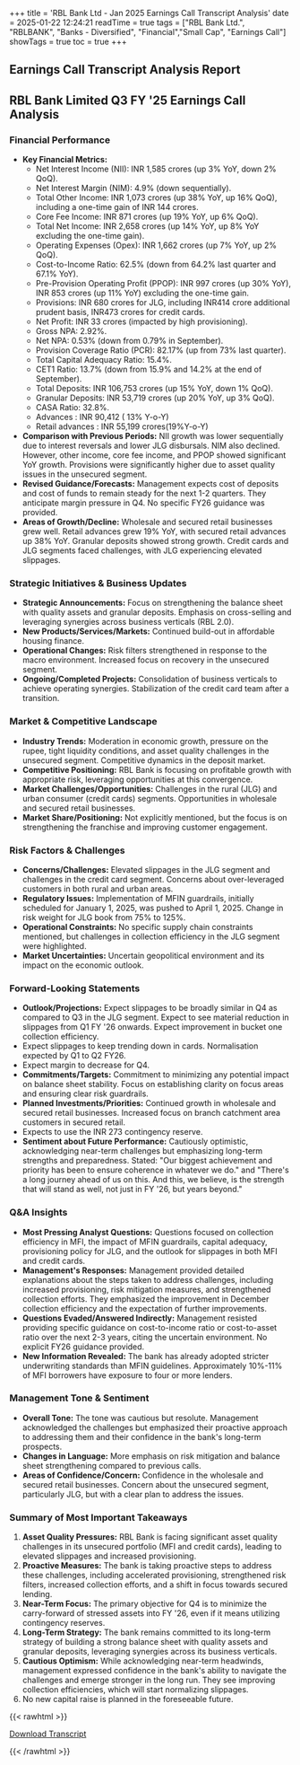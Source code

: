 +++
title = 'RBL Bank Ltd - Jan 2025 Earnings Call Transcript Analysis'
date = 2025-01-22 12:24:21
readTime = true
tags = ["RBL Bank Ltd.", "RBLBANK", "Banks - Diversified", "Financial","Small Cap", "Earnings Call"]
showTags = true
toc = true
+++



## Earnings Call Transcript Analysis Report
## RBL Bank Limited Q3 FY '25 Earnings Call Analysis

### Financial Performance

*   **Key Financial Metrics:**
    *   Net Interest Income (NII): INR 1,585 crores (up 3% YoY, down 2% QoQ).
    *   Net Interest Margin (NIM): 4.9% (down sequentially).
    *   Total Other Income: INR 1,073 crores (up 38% YoY, up 16% QoQ), including a one-time gain of INR 144 crores.
    *   Core Fee Income: INR 871 crores (up 19% YoY, up 6% QoQ).
    *   Total Net Income: INR 2,658 crores (up 14% YoY, up 8% YoY excluding the one-time gain).
    *   Operating Expenses (Opex): INR 1,662 crores (up 7% YoY, up 2% QoQ).
    *   Cost-to-Income Ratio: 62.5% (down from 64.2% last quarter and 67.1% YoY).
    *   Pre-Provision Operating Profit (PPOP): INR 997 crores (up 30% YoY), INR 853 crores (up 11% YoY) excluding the one-time gain.
    *   Provisions: INR 680 crores for JLG, including INR414 crore additional prudent basis, INR473 crores for credit cards.
    *   Net Profit: INR 33 crores (impacted by high provisioning).
    *   Gross NPA: 2.92%.
    *   Net NPA: 0.53% (down from 0.79% in September).
    *   Provision Coverage Ratio (PCR): 82.17% (up from 73% last quarter).
    *   Total Capital Adequacy Ratio: 15.4%.
    *   CET1 Ratio: 13.7% (down from 15.9% and 14.2% at the end of September).
    *   Total Deposits: INR 106,753 crores (up 15% YoY, down 1% QoQ).
    *   Granular Deposits: INR 53,719 crores (up 20% YoY, up 3% QoQ).
    *   CASA Ratio: 32.8%.
    *   Advances : INR 90,412 ( 13% Y-o-Y)
    * Retail advances : INR 55,199 crores(19%Y-o-Y)
*   **Comparison with Previous Periods:** NII growth was lower sequentially due to interest reversals and lower JLG disbursals. NIM also declined. However, other income, core fee income, and PPOP showed significant YoY growth. Provisions were significantly higher due to asset quality issues in the unsecured segment.
*   **Revised Guidance/Forecasts:** Management expects cost of deposits and cost of funds to remain steady for the next 1-2 quarters. They anticipate margin pressure in Q4. No specific FY26 guidance was provided.
*   **Areas of Growth/Decline:** Wholesale and secured retail businesses grew well. Retail advances grew 19% YoY, with secured retail advances up 38% YoY. Granular deposits showed strong growth. Credit cards and JLG segments faced challenges, with JLG experiencing elevated slippages.

### Strategic Initiatives & Business Updates

*   **Strategic Announcements:** Focus on strengthening the balance sheet with quality assets and granular deposits. Emphasis on cross-selling and leveraging synergies across business verticals (RBL 2.0).
*   **New Products/Services/Markets:** Continued build-out in affordable housing finance.
*   **Operational Changes:** Risk filters strengthened in response to the macro environment. Increased focus on recovery in the unsecured segment.
*   **Ongoing/Completed Projects:** Consolidation of business verticals to achieve operating synergies. Stabilization of the credit card team after a transition.

### Market & Competitive Landscape

*   **Industry Trends:** Moderation in economic growth, pressure on the rupee, tight liquidity conditions, and asset quality challenges in the unsecured segment. Competitive dynamics in the deposit market.
*   **Competitive Positioning:** RBL Bank is focusing on profitable growth with appropriate risk, leveraging opportunities at this convergence.
*   **Market Challenges/Opportunities:** Challenges in the rural (JLG) and urban consumer (credit cards) segments. Opportunities in wholesale and secured retail businesses.
*   **Market Share/Positioning:** Not explicitly mentioned, but the focus is on strengthening the franchise and improving customer engagement.

### Risk Factors & Challenges

*   **Concerns/Challenges:** Elevated slippages in the JLG segment and challenges in the credit card segment. Concerns about over-leveraged customers in both rural and urban areas.
*   **Regulatory Issues:** Implementation of MFIN guardrails, initially scheduled for January 1, 2025, was pushed to April 1, 2025. Change in risk weight for JLG book from 75% to 125%.
*   **Operational Constraints:** No specific supply chain constraints mentioned, but challenges in collection efficiency in the JLG segment were highlighted.
*   **Market Uncertainties:** Uncertain geopolitical environment and its impact on the economic outlook.

### Forward-Looking Statements

*   **Outlook/Projections:** Expect slippages to be broadly similar in Q4 as compared to Q3 in the JLG segment. Expect to see material reduction in slippages from Q1 FY '26 onwards. Expect improvement in bucket one collection efficiency.
*  Expect slippages to keep trending down in cards. Normalisation expected by Q1 to Q2 FY26.
*  Expect margin to decrease for Q4.
*   **Commitments/Targets:** Commitment to minimizing any potential impact on balance sheet stability. Focus on establishing clarity on focus areas and ensuring clear risk guardrails.
*   **Planned Investments/Priorities:** Continued growth in wholesale and secured retail businesses. Increased focus on branch catchment area customers in secured retail.
*    Expects to use the INR 273 contingency reserve.
*   **Sentiment about Future Performance:** Cautiously optimistic, acknowledging near-term challenges but emphasizing long-term strengths and preparedness. Stated: "Our biggest achievement and priority has been to ensure coherence in whatever we do." and "There's a long journey ahead of us on this. And this, we believe, is the strength that will stand as well, not just in FY '26, but years beyond."

### Q&A Insights

*   **Most Pressing Analyst Questions:** Questions focused on collection efficiency in MFI, the impact of MFIN guardrails, capital adequacy, provisioning policy for JLG, and the outlook for slippages in both MFI and credit cards.
*   **Management's Responses:** Management provided detailed explanations about the steps taken to address challenges, including increased provisioning, risk mitigation measures, and strengthened collection efforts. They emphasized the improvement in December collection efficiency and the expectation of further improvements.
*   **Questions Evaded/Answered Indirectly:** Management resisted providing specific guidance on cost-to-income ratio or cost-to-asset ratio over the next 2-3 years, citing the uncertain environment. No explicit FY26 guidance provided.
*   **New Information Revealed:** The bank has already adopted stricter underwriting standards than MFIN guidelines. Approximately 10%-11% of MFI borrowers have exposure to four or more lenders.

### Management Tone & Sentiment

*   **Overall Tone:** The tone was cautious but resolute. Management acknowledged the challenges but emphasized their proactive approach to addressing them and their confidence in the bank's long-term prospects.
*   **Changes in Language:** More emphasis on risk mitigation and balance sheet strengthening compared to previous calls.
*   **Areas of Confidence/Concern:** Confidence in the wholesale and secured retail businesses. Concern about the unsecured segment, particularly JLG, but with a clear plan to address the issues.

### Summary of Most Important Takeaways

1.  **Asset Quality Pressures:** RBL Bank is facing significant asset quality challenges in its unsecured portfolio (MFI and credit cards), leading to elevated slippages and increased provisioning.
2.  **Proactive Measures:** The bank is taking proactive steps to address these challenges, including accelerated provisioning, strengthened risk filters, increased collection efforts, and a shift in focus towards secured lending.
3.  **Near-Term Focus:** The primary objective for Q4 is to minimize the carry-forward of stressed assets into FY '26, even if it means utilizing contingency reserves.
4.  **Long-Term Strategy:** The bank remains committed to its long-term strategy of building a strong balance sheet with quality assets and granular deposits, leveraging synergies across its business verticals.
5.  **Cautious Optimism:** While acknowledging near-term headwinds, management expressed confidence in the bank's ability to navigate the challenges and emerge stronger in the long run. They see improving collection efficiencies, which will start normalizing slippages.
6. No new capital raise is planned in the foreseeable future.



{{< rawhtml >}}

<div class="button-container">    
    <a href="https://d2e6x8l1x3qfpt.cloudfront.net/ir_admin/financial_highlights/Call_Transcript_Q3_FY_25_Edited.pdf" target="_blank" class="report-button">
      <i class="fas fa-file-pdf"></i> Download Transcript
    </a>
</div>
    
{{< /rawhtml >}}
